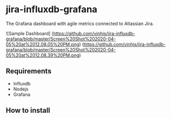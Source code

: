 # jira-influxdb-grafana
The Grafana dashboard with agile metrics connected to Atlassian Jira.

![Sample Dashboard]
(https://github.com/vinhjs/jira-influxdb-grafana/blob/master/Screen%20Shot%202020-04-05%20at%2012.08.05%20PM.png)
(https://github.com/vinhjs/jira-influxdb-grafana/blob/master/Screen%20Shot%202020-04-05%20at%2012.08.39%20PM.png)

## Requirements

* Influxdb 
* Nodejs
* Grafana

## How to install
